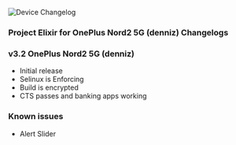 ![Device Changelog](https://i.imgur.com/C0Wcdr5.png)

### Project Elixir for OnePlus Nord2 5G (denniz) Changelogs

### v3.2 OnePlus Nord2 5G (denniz)

- Initial release
- Selinux is Enforcing
- Build is encrypted
- CTS passes and banking apps working

### Known issues
- Alert Slider

